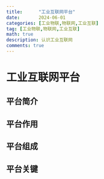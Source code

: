 ```yaml
---
title:      "工业互联网平台"
date:       2024-06-01
categories: [工业物联,物联网,工业互联]
tag: [工业物联,物联网,工业互联]
math: true
description: 认识工业互联网
comments: true
---
```


# 工业互联网平台
## 平台简介
## 平台作用
## 平台组成
## 平台关键